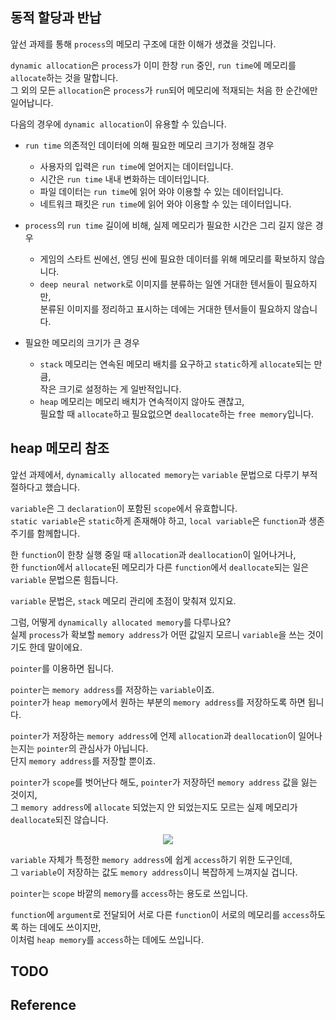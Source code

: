 ## 동적 할당과 반납

앞선 과제를 통해 `process`의 메모리 구조에 대한 이해가 생겼을 것입니다.   

`dynamic allocation`은 `process`가 이미 한창 `run` 중인, `run time`에 메모리를 `allocate`하는 것을 말합니다.   
그 외의 모든 `allocation`은 `process`가 `run`되어 메모리에 적재되는 처음 한 순간에만 일어납니다.

다음의 경우에 `dynamic allocation`이 유용할 수 있습니다.
- `run time` 의존적인 데이터에 의해 필요한 메모리 크기가 정해질 경우

  - 사용자의 입력은 `run time`에 얻어지는 데이터입니다.
  - 시간은 `run time` 내내 변화하는 데이터입니다.
  - 파일 데이터는 `run time`에 읽어 와야 이용할 수 있는 데이터입니다.
  - 네트워크 패킷은 `run time`에 읽어 와야 이용할 수 있는 데이터입니다.

- `process`의 `run time` 길이에 비해, 실제 메모리가 필요한 시간은 그리 길지 않은 경우

  - 게임의 스타트 씬에선, 엔딩 씬에 필요한 데이터를 위해 메모리를 확보하지 않습니다.
  - `deep neural network`로 이미지를 분류하는 일엔 거대한 텐서들이 필요하지만,   
  분류된 이미지를 정리하고 표시하는 데에는 거대한 텐서들이 필요하지 않습니다.

- 필요한 메모리의 크기가 큰 경우
  
  - `stack` 메모리는 연속된 메모리 배치를 요구하고 `static`하게 `allocate`되는 만큼,   
  작은 크기로 설정하는 게 일반적입니다.
  - `heap` 메모리는 메모리 배치가 연속적이지 않아도 괜찮고,   
  필요할 때 `allocate`하고 필요없으면 `deallocate`하는 `free memory`입니다.

## heap 메모리 참조

앞선 과제에서, `dynamically allocated memory`는 `variable` 문법으로 다루기 부적절하다고 했습니다.

`variable`은 그 `declaration`이 포함된 `scope`에서 유효합니다.   
`static variable`은 `static`하게 존재해야 하고, `local variable`은 `function`과 생존 주기를 함께합니다.

한 `function`이 한창 실행 중일 때 `allocation`과 `deallocation`이 일어나거나,   
한 `function`에서 `allocate`된 메모리가 다른 `function`에서 `deallocate`되는 일은 `variable` 문법으론 힘듭니다.

`variable` 문법은, `stack` 메모리 관리에 초점이 맞춰져 있지요.

그럼, 어떻게 `dynamically allocated memory`를 다루나요?   
실제 `process`가 확보할 `memory address`가 어떤 값일지 모르니 `variable`을 쓰는 것이기도 한데 말이에요.

`pointer`를 이용하면 됩니다.

`pointer`는 `memory address`를 저장하는 `variable`이죠.   
`pointer`가 `heap memory`에서 원하는 부분의 `memory address`를 저장하도록 하면 됩니다.   

`pointer`가 저장하는 `memory address`에 언제 `allocation`과 `deallocation`이 일어나는지는 `pointer`의 관심사가 아닙니다.   
단지 `memory address`를 저장할 뿐이죠.

`pointer`가 `scope`를 벗어난다 해도, `pointer`가 저장하던 `memory address` 값을 잃는 것이지,   
그 `memory address`에 `allocate` 되었는지 안 되었는지도 모르는 실제 메모리가 `deallocate`되진 않습니다.

<div align="center"><image src="https://user-images.githubusercontent.com/73771162/198875574-4958d4cc-fa9b-43f3-aa2a-ae4c36227e58.png"></div>

`variable` 자체가 특정한 `memory address`에 쉽게 `access`하기 위한 도구인데,   
그 `variable`이 저장하는 값도 `memory address`이니 복잡하게 느껴지실 겁니다.

`pointer`는 `scope` 바깥의 `memory`를 `access`하는 용도로 쓰입니다.

`function`에 `argument`로 전달되어 서로 다른 `function`이 서로의 메모리를 `access`하도록 하는 데에도 쓰이지만,   
이처럼 `heap memory`를 `access`하는 데에도 쓰입니다.

## TODO

## Reference